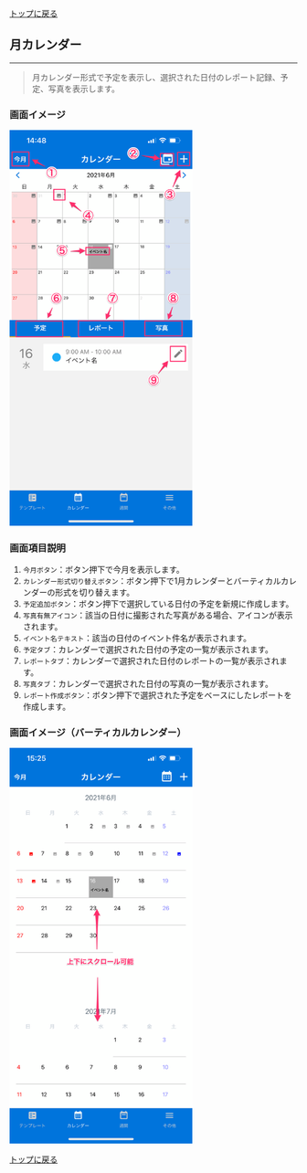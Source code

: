 [トップに戻る](./index.md)

## 月カレンダー
***

> 月カレンダー形式で予定を表示し、選択された日付のレポート記録、予定、写真を表示します。

### 画面イメージ

<img src="./imgs/screens/monthly_calendar_screen.png" width="320px" />

### 画面項目説明

1. `今月ボタン`：ボタン押下で今月を表示します。
1. `カレンダー形式切り替えボタン`：ボタン押下で1月カレンダーとバーティカルカレンダーの形式を切り替えます。
1. `予定追加ボタン`：ボタン押下で選択している日付の予定を新規に作成します。
1. `写真有無アイコン`：該当の日付に撮影された写真がある場合、アイコンが表示されます。
1. `イベント名テキスト`：該当の日付のイベント件名が表示されます。
1. `予定タブ`：カレンダーで選択された日付の予定の一覧が表示されます。
1. `レポートタブ`：カレンダーで選択された日付のレポートの一覧が表示されます。
1. `写真タブ`：カレンダーで選択された日付の写真の一覧が表示されます。
1. `レポート作成ボタン`：ボタン押下で選択された予定をベースにしたレポートを作成します。

### 画面イメージ（バーティカルカレンダー）

<img src="./imgs/screens/monthly_calendar_screen_vertical.png" width="320px" />

[トップに戻る](./index.md)